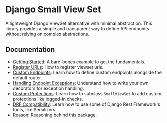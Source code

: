 # Django Small View Set

A lightweight Django ViewSet alternative with minimal abstraction. This library provides a simple and transparent way to define API endpoints without relying on complex abstractions.

## Documentation

- [Getting Started](./README_SIMPLE.md): A bare-bones example to get the fundamentals.
- [Register URLs](./README_REGISTER_URLS): How to register viewset urls.
- [Custom Endpoints](./README_CUSTOM_ENDPOINT.md): Learn how to define custom endpoints alongside the default router.
- [Handling Endpoint Exceptions](./README_HANDLE_ENDPOINT_EXCEPTIONS.md): Understand how to write your own decorators for exception handling.
- [Custom Protections](./README_CUSTOM_PROTECTIONS.md): Learn how to subclass `SmallViewSet` to add custom protections like logged-in checks.
- [DRF Compatibility](./README_DRF_COMPATIBILITY.md): Learn how to use some of Django Rest Framework's tools, like Serializers.
- [Reason](./README_REASON.md): Reasoning behind this package.

